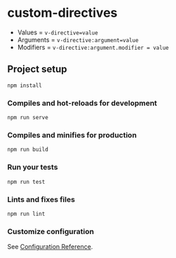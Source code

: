 # custom-directives
* Values    = `v-directive=value`
* Arguments = `v-directive:argument=value`
* Modifiers = `v-directive:argument.modifier = value`
## Project setup
```
npm install
```

### Compiles and hot-reloads for development
```
npm run serve
```

### Compiles and minifies for production
```
npm run build
```

### Run your tests
```
npm run test
```

### Lints and fixes files
```
npm run lint
```

### Customize configuration
See [Configuration Reference](https://cli.vuejs.org/config/).
